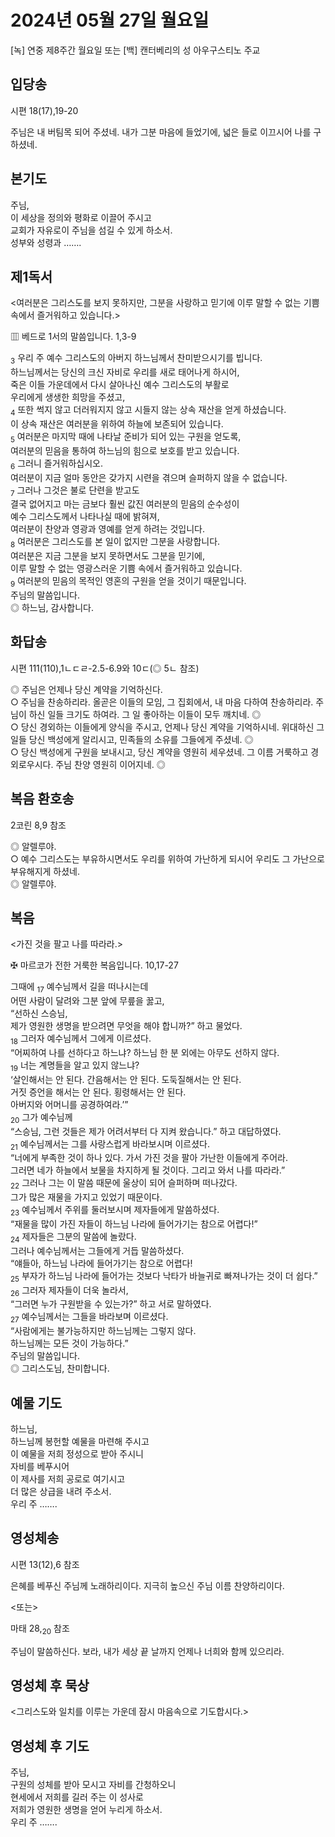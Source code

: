 # 2024년 05월 27일 월요일

[녹] 연중 제8주간 월요일 또는 [백] 캔터베리의 성 아우구스티노 주교  


## 입당송

시편 18(17),19-20

주님은 내 버팀목 되어 주셨네. 내가 그분 마음에 들었기에, 넓은 들로 이끄시어 나를 구하셨네.  
  
## 본기도

주님,  
이 세상을 정의와 평화로 이끌어 주시고  
교회가 자유로이 주님을 섬길 수 있게 하소서.  
성부와 성령과 …….  
  
## 제1독서

<여러분은 그리스도를 보지 못하지만, 그분을 사랑하고 믿기에 이루 말할 수 없는 기쁨 속에서 즐거워하고 있습니다.>

▥ 베드로 1서의 말씀입니다. 1,3-9

<sub>3</sub> 우리 주 예수 그리스도의 아버지 하느님께서 찬미받으시기를 빕니다.  
하느님께서는 당신의 크신 자비로 우리를 새로 태어나게 하시어,  
죽은 이들 가운데에서 다시 살아나신 예수 그리스도의 부활로  
우리에게 생생한 희망을 주셨고,  
<sub>4</sub> 또한 썩지 않고 더러워지지 않고 시들지 않는 상속 재산을 얻게 하셨습니다.  
이 상속 재산은 여러분을 위하여 하늘에 보존되어 있습니다.  
<sub>5</sub> 여러분은 마지막 때에 나타날 준비가 되어 있는 구원을 얻도록,  
여러분의 믿음을 통하여 하느님의 힘으로 보호를 받고 있습니다.  
<sub>6</sub> 그러니 즐거워하십시오.  
여러분이 지금 얼마 동안은 갖가지 시련을 겪으며 슬퍼하지 않을 수 없습니다.  
<sub>7</sub> 그러나 그것은 불로 단련을 받고도  
결국 없어지고 마는 금보다 훨씬 값진 여러분의 믿음의 순수성이  
예수 그리스도께서 나타나실 때에 밝혀져,  
여러분이 찬양과 영광과 영예를 얻게 하려는 것입니다.  
<sub>8</sub> 여러분은 그리스도를 본 일이 없지만 그분을 사랑합니다.  
여러분은 지금 그분을 보지 못하면서도 그분을 믿기에,  
이루 말할 수 없는 영광스러운 기쁨 속에서 즐거워하고 있습니다.  
<sub>9</sub> 여러분의 믿음의 목적인 영혼의 구원을 얻을 것이기 때문입니다.  
주님의 말씀입니다.  
◎ 하느님, 감사합니다.  
  
## 화답송

시편 111(110),1ㄴㄷㄹ-2.5-6.9와 10ㄷ(◎ 5ㄴ 참조)

◎ 주님은 언제나 당신 계약을 기억하신다.  
○ 주님을 찬송하리라. 올곧은 이들의 모임, 그 집회에서, 내 마음 다하여 찬송하리라. 주님이 하신 일들 크기도 하여라. 그 일 좋아하는 이들이 모두 깨치네. ◎  
○ 당신 경외하는 이들에게 양식을 주시고, 언제나 당신 계약을 기억하시네. 위대하신 그 일들 당신 백성에게 알리시고, 민족들의 소유를 그들에게 주셨네. ◎  
○ 당신 백성에게 구원을 보내시고, 당신 계약을 영원히 세우셨네. 그 이름 거룩하고 경외로우시다. 주님 찬양 영원히 이어지네. ◎  
  
## 복음 환호송

2코린 8,9 참조

◎ 알렐루야.  
○ 예수 그리스도는 부유하시면서도 우리를 위하여 가난하게 되시어 우리도 그 가난으로 부유해지게 하셨네.  
◎ 알렐루야.  
  
## 복음

<가진 것을 팔고 나를 따라라.>

✠ 마르코가 전한 거룩한 복음입니다. 10,17-27

그때에 <sub>17</sub> 예수님께서 길을 떠나시는데  
어떤 사람이 달려와 그분 앞에 무릎을 꿇고,  
“선하신 스승님,  
제가 영원한 생명을 받으려면 무엇을 해야 합니까?” 하고 물었다.  
<sub>18</sub> 그러자 예수님께서 그에게 이르셨다.  
“어찌하여 나를 선하다고 하느냐? 하느님 한 분 외에는 아무도 선하지 않다.  
<sub>19</sub> 너는 계명들을 알고 있지 않느냐?  
‘살인해서는 안 된다. 간음해서는 안 된다. 도둑질해서는 안 된다.  
거짓 증언을 해서는 안 된다. 횡령해서는 안 된다.  
아버지와 어머니를 공경하여라.’”  
<sub>20</sub> 그가 예수님께  
“스승님, 그런 것들은 제가 어려서부터 다 지켜 왔습니다.” 하고 대답하였다.  
<sub>21</sub> 예수님께서는 그를 사랑스럽게 바라보시며 이르셨다.  
“너에게 부족한 것이 하나 있다. 가서 가진 것을 팔아 가난한 이들에게 주어라.  
그러면 네가 하늘에서 보물을 차지하게 될 것이다. 그리고 와서 나를 따라라.”  
<sub>22</sub> 그러나 그는 이 말씀 때문에 울상이 되어 슬퍼하며 떠나갔다.  
그가 많은 재물을 가지고 있었기 때문이다.  
<sub>23</sub> 예수님께서 주위를 둘러보시며 제자들에게 말씀하셨다.  
“재물을 많이 가진 자들이 하느님 나라에 들어가기는 참으로 어렵다!”  
<sub>24</sub> 제자들은 그분의 말씀에 놀랐다.  
그러나 예수님께서는 그들에게 거듭 말씀하셨다.  
“얘들아, 하느님 나라에 들어가기는 참으로 어렵다!  
<sub>25</sub> 부자가 하느님 나라에 들어가는 것보다 낙타가 바늘귀로 빠져나가는 것이 더 쉽다.”  
<sub>26</sub> 그러자 제자들이 더욱 놀라서,  
“그러면 누가 구원받을 수 있는가?” 하고 서로 말하였다.  
<sub>27</sub> 예수님께서는 그들을 바라보며 이르셨다.  
“사람에게는 불가능하지만 하느님께는 그렇지 않다.  
하느님께는 모든 것이 가능하다.”  
주님의 말씀입니다.  
◎ 그리스도님, 찬미합니다.  
  
## 예물 기도

하느님,  
하느님께 봉헌할 예물을 마련해 주시고  
이 예물을 저희 정성으로 받아 주시니  
자비를 베푸시어  
이 제사를 저희 공로로 여기시고  
더 많은 상급을 내려 주소서.  
우리 주 …….  
  
## 영성체송

시편 13(12),6 참조

은혜를 베푸신 주님께 노래하리이다. 지극히 높으신 주님 이름 찬양하리이다.  
  
<또는>  
  
마태 28,<sub>20</sub> 참조  
  
주님이 말씀하신다. 보라, 내가 세상 끝 날까지 언제나 너희와 함께 있으리라.  
## 영성체 후 묵상

<그리스도와 일치를 이루는 가운데 잠시 마음속으로 기도합시다.>  
## 영성체 후 기도

주님,  
구원의 성체를 받아 모시고 자비를 간청하오니  
현세에서 저희를 길러 주는 이 성사로  
저희가 영원한 생명을 얻어 누리게 하소서.  
우리 주 …….